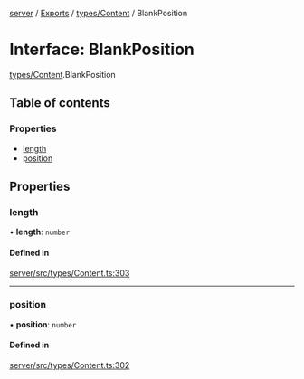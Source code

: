 [server](../README.md) / [Exports](../modules.md) / [types/Content](../modules/types_Content.md) / BlankPosition

# Interface: BlankPosition

[types/Content](../modules/types_Content.md).BlankPosition

## Table of contents

### Properties

- [length](types_Content.BlankPosition.md#length)
- [position](types_Content.BlankPosition.md#position)

## Properties

### length

• **length**: `number`

#### Defined in

[server/src/types/Content.ts:303](https://github.com/niklas-joh/french-learning-platform/blob/f88c80a984d39a715bd427891d156cc94cff3831/server/src/types/Content.ts#L303)

___

### position

• **position**: `number`

#### Defined in

[server/src/types/Content.ts:302](https://github.com/niklas-joh/french-learning-platform/blob/f88c80a984d39a715bd427891d156cc94cff3831/server/src/types/Content.ts#L302)
